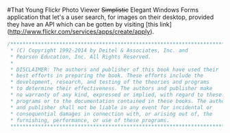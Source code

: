 #That Young Flickr Photo Viewer
~~Simplistic~~ Elegant Windows Forms application that let's a user search, 
for images on their desktop, provided they have an API which can be gotten
by visiting [this link] (http://www.flickr.com/services/apps/create/apply).

```c#
/**************************************************************************
 * (C) Copyright 1992-2014 by Deitel & Associates, Inc. and               *
 * Pearson Education, Inc. All Rights Reserved.                           *
 *                                                                        *
 * DISCLAIMER: The authors and publisher of this book have used their     *
 * best efforts in preparing the book. These efforts include the          *
 * development, research, and testing of the theories and programs        *
 * to determine their effectiveness. The authors and publisher make       *
 * no warranty of any kind, expressed or implied, with regard to these    *
 * programs or to the documentation contained in these books. The authors *
 * and publisher shall not be liable in any event for incidental or       *
 * consequential damages in connection with, or arising out of, the       *
 * furnishing, performance, or use of these programs.                     *
 **************************************************************************/
 ```